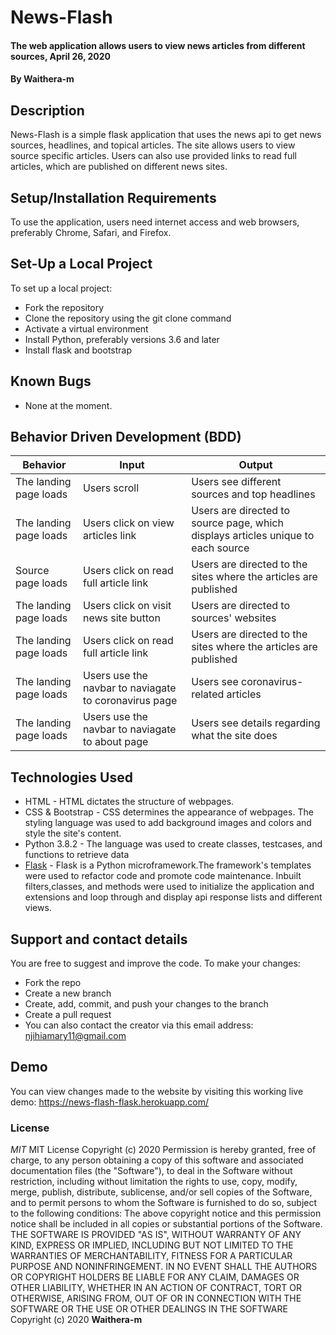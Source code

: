 # News-Flash
#### The web application allows users to view news articles from different sources, April 26, 2020 
#### By **Waithera-m**
## Description
News-Flash is a simple flask application that uses the news api to get news sources, headlines, and topical articles. The site allows users to view source specific articles. Users can also use provided links to read full articles, which are published on different news sites.
## Setup/Installation Requirements
To use the application, users need internet access and web browsers, preferably  Chrome, Safari, and Firefox.
## Set-Up a Local Project
To set up a local project:
* Fork the repository
* Clone the repository using the git clone command
* Activate a virtual environment
* Install Python, preferably versions 3.6 and later
* Install flask and bootstrap
## Known Bugs
* None at the moment.
## Behavior Driven Development (BDD)
|Behavior                |Input                            |Output                             |
|------------------------|----------------------------------|----------------------------------|
|The landing page loads |Users scroll | Users see different sources and top headlines|
|The landing page loads|Users click on view articles link|Users are directed to source page, which displays articles unique to each source|
|Source page loads|Users click on read full article link|Users are directed to the sites where the articles are published|
|The landing page loads|Users click on visit news site button|Users are directed to sources' websites|
|The landing page loads|Users click on read full article link|Users are directed to the sites where the articles are published|
|The landing page loads|Users use the navbar to naviagate to coronavirus page|Users see coronavirus-related articles|
|The landing page loads|Users use the navbar to naviagate to about page|Users see details regarding what the site does|
## Technologies Used
* HTML - HTML dictates the structure of webpages.
* CSS & Bootstrap - CSS determines the appearance of webpages. The styling language was used to add background images and colors and style the site's content.
* Python 3.8.2 - The language was used to create classes, testcases, and functions to retrieve data 
* [Flask](https://flask.palletsprojects.com/en/1.1.x/) -  Flask is a Python microframework.The framework's templates were used to refactor code and promote code maintenance. Inbuilt filters,classes, and methods were used to initialize the application and extensions and loop through and display api response lists and different views. 
## Support and contact details
You are free to suggest and improve the code. To make your changes:
* Fork the repo
* Create a new branch
* Create, add, commit, and push your changes to the branch
* Create a pull request
* You can also contact the creator via this email address: njihiamary11@gmail.com
## Demo
You can view changes made to the website by visiting this working live demo: https://news-flash-flask.herokuapp.com/
### License
*MIT*
MIT License Copyright (c) 2020 Permission is hereby granted, free of charge, to any person obtaining a copy of this software and associated documentation files (the "Software"), to deal in the Software without restriction, including without limitation the rights to use, copy, modify, merge, publish, distribute, sublicense, and/or sell copies of the Software, and to permit persons to whom the Software is furnished to do so, subject to the following conditions: The above copyright notice and this permission notice shall be included in all copies or substantial portions of the Software. THE SOFTWARE IS PROVIDED "AS IS", WITHOUT WARRANTY OF ANY KIND, EXPRESS OR IMPLIED, INCLUDING BUT NOT LIMITED TO THE WARRANTIES OF MERCHANTABILITY, FITNESS FOR A PARTICULAR PURPOSE AND NONINFRINGEMENT. IN NO EVENT SHALL THE AUTHORS OR COPYRIGHT HOLDERS BE LIABLE FOR ANY CLAIM, DAMAGES OR OTHER LIABILITY, WHETHER IN AN ACTION OF CONTRACT, TORT OR OTHERWISE, ARISING FROM, OUT OF OR IN CONNECTION WITH THE SOFTWARE OR THE USE OR OTHER DEALINGS IN THE SOFTWARE
Copyright (c) 2020 **Waithera-m**